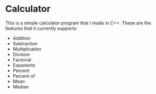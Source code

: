# Calculator
This is a simple calculator program that I made in C++. These are the features that it currently supports:
* Addition
* Subtraction
* Multiplication
* Division
* Factorial
* Exponents
* Percent
* Percent of
* Mean
* Median
